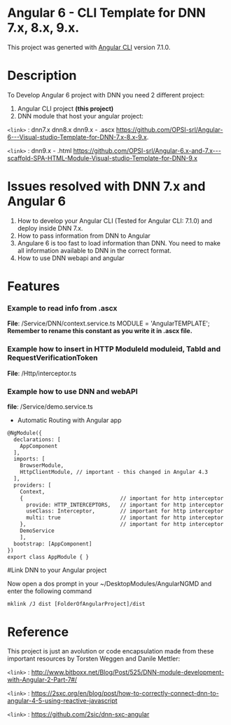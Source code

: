# Angular 6 - CLI Template for DNN 7.x, 8.x, 9.x.
This project was generted with [Angular CLI](https://github.com/angular/angular-cli) version 7.1.0.

# Description
To Develop Angular 6 project with DNN you need 2 different project:
1. Angular CLI project **(this project)**
2. DNN module that host your angular project:

`<link>` : dnn7.x dnn8.x dnn9.x - .ascx 
https://github.com/OPSI-srl/Angular-6---Visual-studio-Template-for-DNN-7.x-8.x-9.x.

`<link>` : dnn9.x - .html 
https://github.com/OPSI-srl/Angular-6.x-and-7.x---scaffold-SPA-HTML-Module-Visual-studio-Template-for-DNN-9.x

# Issues resolved with DNN 7.x and Angular 6
1. How to develop your Angular CLI (Tested for Angular CLI: 7.1.0) and deploy inside DNN 7.x.
2. How to pass information from DNN to Angular
3. Angulare 6 is too fast to load information than DNN. You need to make all information available to DNN in the correct format.
4. How to use DNN webapi and angular

# Features
### Example to read info from .ascx
**File**: /Service/DNN/context.service.ts
MODULE = 'AngularTEMPLATE'; **Remember to rename this constant as you write it in .ascx file.** 

### Example how to insert in HTTP ModuleId moduleid, TabId and RequestVerificationToken
**File**: /Http/interceptor.ts

### Example how to use DNN and webAPI
**file**: /Service/demo.service.ts
-  Automatic Routing with Angular app

```html 
@NgModule({
  declarations: [
    AppComponent
  ],
  imports: [
    BrowserModule,
    HttpClientModule, // important - this changed in Angular 4.3 
  ],
  providers: [    
    Context,
    {                               // important for http interceptor
      provide: HTTP_INTERCEPTORS,   // important for http interceptor
      useClass: Interceptor,        // important for http interceptor
      multi: true                   // important for http interceptor
    },                              // important for http interceptor
    DemoService
    ],
  bootstrap: [AppComponent]
})
export class AppModule { }
```


#Link DNN to your Angular project

Now open a dos prompt in your ~/DesktopModules/AngularNGMD and enter the following command
```
mklink /J dist [FolderOfAngularProject]/dist
```

# Reference
This project is just an avolution or code encapsulation made from these important resources by Torsten Weggen and Danile Mettler:

`<link>` : http://www.bitboxx.net/Blog/Post/525/DNN-module-development-with-Angular-2-Part-7#/

`<link>` : https://2sxc.org/en/blog/post/how-to-correctly-connect-dnn-to-angular-4-5-using-reactive-javascript

`<link>` : https://github.com/2sic/dnn-sxc-angular

